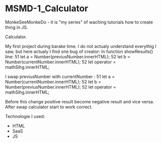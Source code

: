# MSMD-1_Calculator

MonkeSeeMonkeDo - it is "my series" of waching tutorials how to create thing in JS.

Calculator.


My first project during barake time.
I do not actualy understand everythig I saw, but here actualy I find one bug of creator:
In function showResults()
 line:
51	let a = Number(previusNumber.innerHTML);
52	let b = Number(currentNumber.innerHTML);
52	let operator = mathSihg.innerHTML;

I swap previusNumber with currentNumber :
51	let a = Number(currentNumber.innerHTML);
52	let b = Number(previusNumber.innerHTML);
52	let operator = mathSihg.innerHTML;

Before this change positive result become negative result and vice versa.
After swap calculator start to work correct.


Technologie I used:
- HTML
- SaaS
- JS
